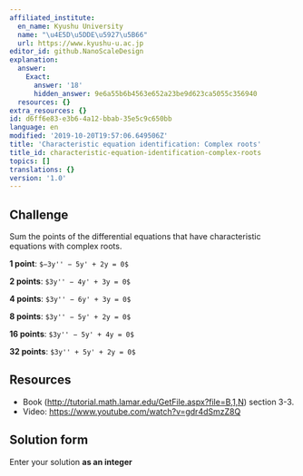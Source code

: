 ```yaml
---
affiliated_institute:
  en_name: Kyushu University
  name: "\u4E5D\u5DDE\u5927\u5B66"
  url: https://www.kyushu-u.ac.jp
editor_id: github.NanoScaleDesign
explanation:
  answer:
    Exact:
      answer: '18'
      hidden_answer: 9e6a55b6b4563e652a23be9d623ca5055c356940
  resources: {}
extra_resources: {}
id: d6ff6e83-e3b6-4a12-bbab-35e5c9c650bb
language: en
modified: '2019-10-20T19:57:06.649506Z'
title: 'Characteristic equation identification: Complex roots'
title_id: characteristic-equation-identification-complex-roots
topics: []
translations: {}
version: '1.0'
---
```


## Challenge

Sum the points of the differential equations that have characteristic equations with complex roots.

**1 point**: `$−3y'' − 5y' + 2y = 0$`

**2 points**: `$3y'' − 4y' + 3y = 0$`

**4 points**: `$3y'' − 6y' + 3y = 0$`

**8 points**: `$3y'' − 5y' + 2y = 0$`

**16 points**: `$3y'' − 5y' + 4y = 0$`

**32 points**: `$3y'' + 5y' + 2y = 0$`


## Resources

- Book (http://tutorial.math.lamar.edu/GetFile.aspx?file=B,1,N) section 3-3.
- Video: https://www.youtube.com/watch?v=gdr4dSmzZ8Q

## Solution form
Enter your solution **as an integer**
